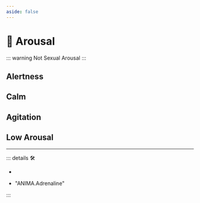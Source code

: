 ```yaml
---
aside: false
---
```

# 💜 <anima>Arousal</anima>

::: warning Not Sexual Arousal
:::

## Alertness

## Calm

## Agitation

## Low Arousal

---

<!-- =================================================== -->
<!-- =================================================== -->
<!-- =================================================== -->
<!-- =================================================== -->
<!-- =================================================== -->
::: details 🛠

-

- "ANIMA.Adrenaline"

:::
